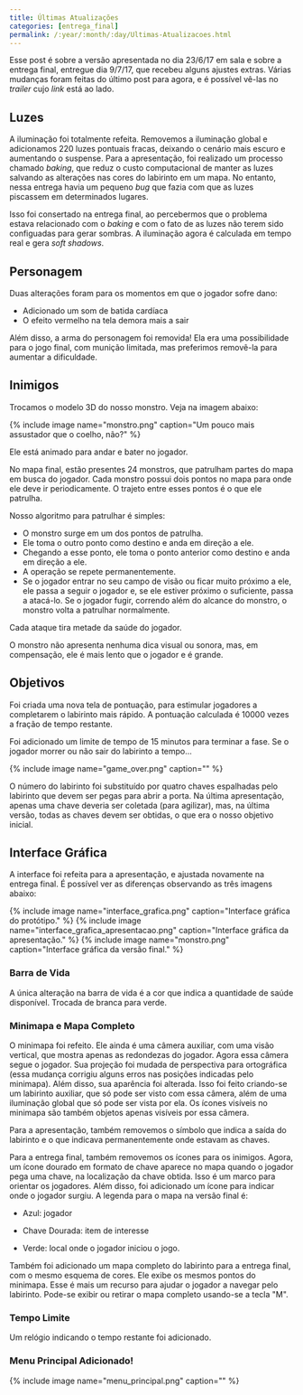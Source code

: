 ```yaml
---
title: Últimas Atualizações
categories: [entrega_final]
permalink: /:year/:month/:day/Ultimas-Atualizacoes.html
---
```


Esse post é sobre a versão apresentada no dia 23/6/17 em sala e sobre a entrega final, entregue dia 9/7/17, que recebeu alguns ajustes extras. Várias mudanças foram feitas do último post para agora, e é possível vê-las no *trailer* cujo *link* está ao lado.


## Luzes

A iluminação foi totalmente refeita. Removemos a iluminação global e adicionamos 220 luzes pontuais fracas, deixando o cenário mais escuro e aumentando o suspense. Para a apresentação, foi realizado um processo chamado *baking*, que reduz o custo computacional de manter as luzes salvando as alterações nas cores do labirinto em um mapa. No entanto, nessa entrega havia um pequeno *bug* que fazia com que as luzes piscassem em determinados lugares.

Isso foi consertado na entrega final, ao percebermos que o problema estava relacionado com o *baking* e com o fato de as luzes não terem sido configuadas para gerar sombras. A iluminação agora é calculada em tempo real e gera *soft shadows*.


## Personagem

Duas alterações foram para os momentos em que o jogador sofre dano:

+ Adicionado um som de batida cardíaca
+ O efeito vermelho na tela demora mais a sair

Além disso, a arma do personagem foi removida! Ela era uma possibilidade para o jogo final, com munição limitada, mas preferimos removê-la para aumentar a dificuldade.


## Inimigos


Trocamos o modelo 3D do nosso monstro. Veja na imagem abaixo:

{% include image name="monstro.png" caption="Um pouco mais assustador que o coelho, não?" %}

Ele está animado para andar e bater no jogador.

No mapa final, estão presentes 24 monstros, que patrulham partes do mapa em busca do jogador. Cada monstro possui dois pontos no mapa para onde ele deve ir periodicamente. O trajeto entre esses pontos é o que ele patrulha.

Nosso algoritmo para patrulhar é simples:

+ O monstro surge em um dos pontos de patrulha.
+ Ele toma o outro ponto como destino e anda em direção a ele.
+ Chegando a esse ponto, ele toma o ponto anterior como destino e anda em direção a ele.
+ A operação se repete permanentemente.
+ Se o jogador entrar no seu campo de visão ou ficar muito próximo a ele, ele passa a seguir o jogador e, se ele estiver próximo o suficiente, passa a atacá-lo. Se o jogador fugir, correndo além do alcance do monstro, o monstro volta a patrulhar normalmente.

Cada ataque tira metade da saúde do jogador.

O monstro não apresenta nenhuma dica visual ou sonora, mas, em compensação, ele é mais lento que o jogador e é grande.


## Objetivos

Foi criada uma nova tela de pontuação, para estimular jogadores a completarem o labirinto mais rápido. A pontuação calculada é 10000 vezes a fração de tempo restante.

Foi adicionado um limite de tempo de 15 minutos para terminar a fase. Se o jogador morrer ou não sair do labirinto a tempo...

{% include image name="game_over.png" caption="" %}

O número do labirinto foi substituído por quatro chaves espalhadas pelo labirinto que devem ser pegas para abrir a porta. Na última apresentação, apenas uma chave deveria ser coletada (para agilizar), mas, na última versão, todas as chaves devem ser obtidas, o que era o nosso objetivo inicial.



## Interface Gráfica

A interface foi refeita para a apresentação, e ajustada novamente na entrega final. É possível ver as diferenças observando as três imagens abaixo:

{% include image name="interface_grafica.png" caption="Interface gráfica do protótipo." %}
{% include image name="interface_grafica_apresentacao.png" caption="Interface gráfica da apresentação." %}
{% include image name="monstro.png" caption="Interface gráfica da versão final." %}

### Barra de Vida

A única alteração na barra de vida é a cor que indica a quantidade de saúde disponível. Trocada de branca para verde.


### Minimapa e Mapa Completo

O minimapa foi refeito. Ele ainda é uma câmera auxiliar, com uma visão vertical, que mostra apenas as redondezas do jogador. Agora essa câmera segue o jogador. Sua projeção foi mudada de perspectiva para ortográfica (essa mudança corrigiu alguns erros nas posições indicadas pelo minimapa). Além disso, sua aparência foi alterada. Isso foi feito criando-se um labirinto auxiliar, que só pode ser visto com essa câmera, além de uma iluminação global que só pode ser vista por ela. Os ícones visíveis no minimapa são também objetos apenas visíveis por essa câmera.

Para a apresentação, também removemos o símbolo que indica a saída do labirinto e o que indicava permanentemente onde estavam as chaves.

Para a entrega final, também removemos os ícones para os inimigos. Agora, um ícone dourado em formato de chave aparece no mapa quando o jogador pega uma chave, na localização da chave obtida. Isso é um marco para orientar os jogadores. Além disso, foi adicionado um ícone para indicar onde o jogador surgiu. A legenda para o mapa na versão final é:

+ Azul: jogador

+ Chave Dourada: item de interesse

+ Verde: local onde o jogador iniciou o jogo.

Também foi adicionado um mapa completo do labirinto para a entrega final, com o mesmo esquema de cores. Ele exibe os mesmos pontos do minimapa. Esse é mais um recurso para ajudar o jogador a navegar pelo labirinto. Pode-se exibir ou retirar o mapa completo usando-se a tecla "M".

### Tempo Limite

Um relógio indicando o tempo restante foi adicionado.

### Menu Principal Adicionado!

{% include image name="menu_principal.png" caption="" %}
